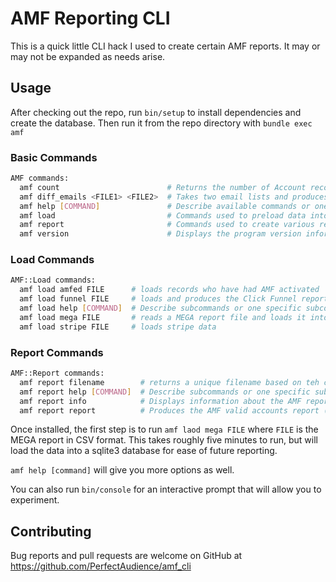 # AMF Reporting CLI

This is a quick little CLI hack I used to create certain AMF reports. It may or may not be expanded as needs arise.

## Usage

After checking out the repo, run `bin/setup` to install dependencies and create the database.
Then run it from the repo directory with `bundle exec amf`

### Basic Commands

```bash
AMF commands:
  amf count                        # Returns the number of Account records in the system
  amf diff_emails <FILE1> <FILE2>  # Takes two email lists and produces a list of those who appear in FILE1 but do not appear in FILE2
  amf help [COMMAND]               # Describe available commands or one specific command
  amf load                         # Commands used to preload data into the system
  amf report                       # Commands used to create various reports
  amf version                      # Displays the program version information
```

### Load Commands

```bash
AMF::Load commands:
  amf load amfed FILE      # loads records who have had AMF activated
  amf load funnel FILE     # loads and produces the Click Funnel report
  amf load help [COMMAND]  # Describe subcommands or one specific subcommand
  amf load mega FILE       # reads a MEGA report file and loads it into the working database
  amf load stripe FILE     # loads stripe data
```

### Report Commands

```bash
AMF::Report commands:
  amf report filename        # returns a unique filename based on teh currently selected parameters
  amf report help [COMMAND]  # Describe subcommands or one specific subcommand
  amf report info            # Displays information about the AMF report using the current SQL parameters
  amf report report          # Produces the AMF valid accounts report (default command)
```

Once installed, the first step is to run `amf laod mega FILE` where `FILE` is the MEGA report in CSV format.
This takes roughly five minutes to run, but will load the data into a sqlite3 database for ease of future reporting.

`amf help [command]` will give you more options as well.

You can also run `bin/console` for an interactive prompt that will allow you to experiment.

## Contributing

Bug reports and pull requests are welcome on GitHub at https://github.com/PerfectAudience/amf_cli
